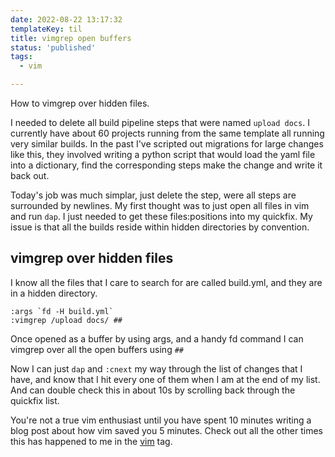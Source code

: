 ```yaml
---
date: 2022-08-22 13:17:32
templateKey: til
title: vimgrep open buffers
status: 'published'
tags:
  - vim

---
```


How to vimgrep over hidden files.

I needed to delete all build pipeline steps that were named `upload docs`.  I
currently have about 60 projects running from the same template all running
very similar builds.  In the past I've scripted out migrations for large
changes like this, they involved writing a python script that would load the
yaml file into a dictionary, find the corresponding steps make the change and
write it back out.

Today's job was much simplar, just delete the step, were all steps are
surrounded by newlines.  My first thought was to just open all files in vim and
run `dap`.  I just needed to get these files:positions into my quickfix.  My
issue is that all the builds reside within hidden directories by convention.

## vimgrep over hidden files

I know all the files that I care to search for are called build.yml, and they
are in a hidden directory.

```
:args `fd -H build.yml`
:vimgrep /upload docs/ ##
```

Once opened as a buffer by using args, and a handy fd command I can vimgrep
over all the open buffers using `##`

Now I can just `dap` and `:cnext` my way through the list of changes that I
have, and know that I hit every one of them when I am at the end of my list.
And can double check this in about 10s by scrolling back through the quickfix
list.

You're not a true vim enthusiast until you have spent 10 minutes writing a blog
post about how vim saved you 5 minutes.  Check out all the other times this has
happened to me in the [vim](https://waylonwalker.com/vim/) tag.
